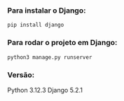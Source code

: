 ### Para instalar o Django:

`pip install django`

### Para rodar o projeto em Django:

`python3 manage.py runserver`

### Versão:

Python   3.12.3
Django   5.2.1